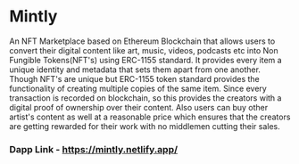 # Mintly
An NFT Marketplace based on Ethereum Blockchain that allows users to convert their digital content like art, music, videos, podcasts etc into Non Fungible Tokens(NFT's) using ERC-1155 standard. It provides every item a unique identity and metadata that sets them apart from one another. Though NFT's are unique but ERC-1155 token standard provides the functionality of creating multiple copies of the same item. Since every transaction is recorded on blockchain, so this provides the creators with a digital proof of ownership over their content. Also users can buy other artist's content as well at a reasonable price which ensures that the creators are getting rewarded for their work with no middlemen cutting their sales.

### Dapp Link - https://mintly.netlify.app/
